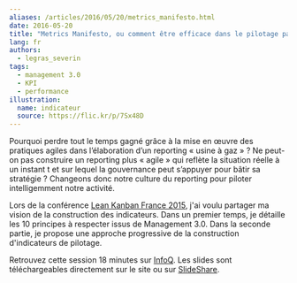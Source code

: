 ```yaml
---
aliases: /articles/2016/05/20/metrics_manifesto.html
date: 2016-05-20
title: "Metrics Manifesto, ou comment être efficace dans le pilotage par les indicateurs"
lang: fr
authors:
  - legras_severin
tags:
  - management 3.0
  - KPI
  - performance
illustration:
  name: indicateur
  source: https://flic.kr/p/7Sx48D
---
```


Pourquoi perdre tout le temps gagné grâce à la mise en œuvre des pratiques agiles dans l’élaboration d’un reporting « usine à gaz » ? Ne peut-on pas construire un reporting plus « agile » qui reflète la situation réelle à un instant t et sur lequel la gouvernance peut s’appuyer pour bâtir sa stratégie ? Changeons donc notre culture du reporting pour piloter intelligemment notre activité.

Lors de la conférence [Lean Kanban France 2015], j'ai voulu partager ma vision de la construction des indicateurs. Dans un premier temps, je détaille les 10 principes à respecter issus de Management 3.0. Dans la seconde partie, je propose une approche progressive de la construction d'indicateurs de pilotage.

Retrouvez cette session 18 minutes sur [InfoQ]. Les slides sont  téléchargeables directement sur le site ou sur [SlideShare].


[Lean Kanban France 2015]: http://leankanban.fr/
[InfoQ]: https://www.infoq.com/fr/presentations/lkfr-severin-legras-metrics-manifesto
[SlideShare]: http://www.slideshare.net/SverinLegras/lkfr2015-metrics-manifesto
